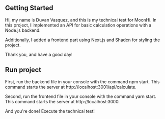 ## Getting Started

Hi, my name is Duvan Vasquez, and this is my technical test for MoonHi. In this project, I implemented an API for basic calculation operations with a Node.js backend.

Additionally, I added a frontend part using Next.js and Shadcn for styling the project.

Thank you, and have a good day!


## Run project 

First, run the backend file in your console with the command npm start. This command starts the server at http://localhost:3001/api/calculate.

Second, run the frontend file in your console with the command yarn start. This command starts the server at http://localhost:3000.

And you're done! Execute the technical test!
